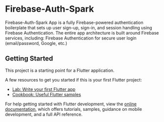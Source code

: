 # Firebase-Auth-Spark
Firebase-Auth-Spark App is a fully Firebase-powered authentication boilerplate that sets up user sign-up, sign-in, and session handling using Firebase Authentication. The entire app architecture is built around Firebase services, including:  Firebase Authentication for secure user login (email/password, Google, etc.)

## Getting Started

This project is a starting point for a Flutter application.

A few resources to get you started if this is your first Flutter project:

- [Lab: Write your first Flutter app](https://docs.flutter.dev/get-started/codelab)
- [Cookbook: Useful Flutter samples](https://docs.flutter.dev/cookbook)

For help getting started with Flutter development, view the
[online documentation](https://docs.flutter.dev/), which offers tutorials,
samples, guidance on mobile development, and a full API reference.

